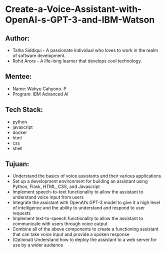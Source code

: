 # Create-a-Voice-Assistant-with-OpenAI-s-GPT-3-and-IBM-Watson

## Author:
- Talha Siddiqui - A passionate individual who loves to work in the realm of software development.
- Rohit Arora - A life-long learner that develops cool technology.

## Mentee:
- Name: Wahyu Cahyono. P
- Program: IBM Advanced AI

## Tech Stack:
- python
- javascript
- docker
- html
- css
- shell

## Tujuan:
- Understand the basics of voice assistants and their various applications
- Set up a development environment for building an assistant using Python, Flask, HTML, CSS, and Javascript
- Implement speech-to-text functionality to allow the assistant to understand voice input from users
- Integrate the assistant with OpenAI’s GPT-3 model to give it a high level of intelligence and the ability to understand and respond to user requests
- Implement text-to-speech functionality to allow the assistant to communicate with users through voice output
- Combine all of the above components to create a functioning assistant that can take voice input and provide a spoken response
- (Optional) Understand how to deploy the assistant to a web server for use by a wider audience
